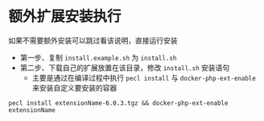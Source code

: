 # 额外扩展安装执行
如果不需要额外安装可以跳过看该说明，直接运行安装
- 第一步、复制 `install.example.sh` 为  `install.sh`
- 第二步、下载自己的扩展放置在该目录，修改 `install.sh` 安装语句
  - 主要是通过在编译过程中执行 `pecl install` 与 `docker-php-ext-enable` 来安装自定义要安装的容器
````
pecl install extensionName-6.0.3.tgz && docker-php-ext-enable extensionName
````